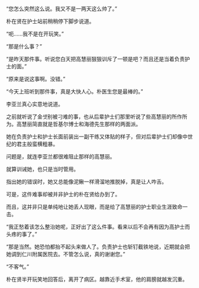 “您怎么突然这么说。我又不是一两天这么帅了。”

朴在贤在护士站前稍稍停下脚步说道。

“呃……我不是在开玩笑。”

“那是什么事？”

“是昨天那件事。听说您白天把高慧丽狠狠训斥了一顿是吧？而且还是当着负责护士的面。”

“原来是说这事啊。没错。”

“今天上班听到那件事，真是大快人心。朴医生您是最棒的。”

李亚兰真心实意地说道。

之前就听说了金샛别被刁难的事，也从后辈护士们那里听说了些高慧丽的所作所为。高慧丽简直就是哲基尔博士和海德先生那样的两面派。

她在负责护士和护士长面前装出一副干练又体贴的样子，但对后辈护士们却像中世纪的君主般蛮横粗暴。

问题是，就连李亚兰都很难阻止那样的高慧丽。

就算训诫她，也只是当时管用。

指出她的错误时，她又总能像泥鳅一样滑溜地推脱掉，真是让人咋舌。

可是，这件难事却被并非护士的朴在贤给办到了。

而且，这并非只是单纯地让她丢人现眼，而是给了高慧丽的护士职业生涯致命一击。

“我正愁着该怎么整治她呢，正好出了这么件事。看来以后不会再有因为高护士而头疼的事了。”

“那是当然。她恐怕都抬不起头来做人了。负责护士也斩钉截铁地说，近期就会把她调到仁川附属医院去。不管怎么说，真的谢谢您。”

“不客气。”

朴在贤半开玩笑地回答后，离开了病区。越靠近手术室，他的肩膀就越发沉重。